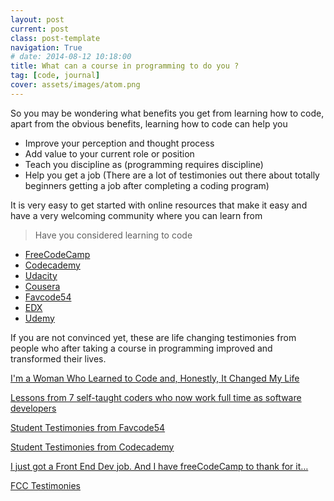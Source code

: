 ```yaml
---
layout: post
current: post
class: post-template
navigation: True
# date: 2014-08-12 10:18:00
title: What can a course in programming to do you ?
tag: [code, journal]
cover: assets/images/atom.png
---
```



So you may be wondering what benefits you get from learning how to code, apart from the obvious benefits, learning how to code can help you 


* Improve your perception and thought process
* Add value to your current role or position 
* Teach you discipline as (programming requires discipline)
* Help you get a job (There are a lot of testimonies out there about totally beginners getting a job after completing a coding program)

It is very easy to get started with online resources that make it easy and have a very welcoming community where you can learn from 

<blockquote>Have you considered learning to code</blockquote>

- [FreeCodeCamp](https://www.freecodecamp.org/)
- [Codecademy](https://www.codecademy.com/)
- [Udacity](https://www.udacity.com/)
- [Cousera](https://www.coursera.org/)
- [Favcode54](https://favcode54.org/)
- [EDX](https://www.edx.org/)
- [Udemy](https://www.udemy.com/)

If you are not convinced yet, these are life changing testimonies from people who after taking a course in programming improved and transformed their lives.

[I'm a Woman Who Learned to Code and, Honestly, It Changed My Life](https://www.glamour.com/story/i-am-a-woman-who-learned-to-code-and-it-changed-my-life)

[Lessons from 7 self-taught coders who now work full time as software developers](https://medium.freecodecamp.org/inspirational-success-stories-from-self-taught-web-developers-4f6f375cf17d)

[Student Testimonies from Favcode54](https://favcodereviews.com/)

[Student Testimonies from Codecademy](https://www.codecademy.com/stories)

[I just got a Front End Dev job. And I have freeCodeCamp to thank for it…](https://medium.com/@Jasraj/so-i-got-a-front-end-dev-job-after-almost-12-months-on-freecodecamp-9e8b4712e0e4)

[FCC Testimonies](https://www.freecodecamp.org/stories)
